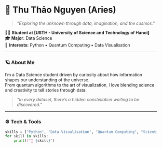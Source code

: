 # 🌌 Thu Thảo Nguyen (Aries)

> *"Exploring the unknown through data, imagination, and the cosmos."*

👩‍🚀 **Student at [USTH - University of Science and Technology of Hanoi]**  
🎓 **Major:** Data Science  
🧠 **Interests:** Python • Quantum Computing • Data Visualisation  

---

### 🪐 About Me
I’m a Data Science student driven by curiosity about how information shapes our understanding of the universe.  
From quantum algorithms to the art of visualization, I love blending science and creativity to tell stories through data.

> *“In every dataset, there’s a hidden constellation waiting to be discovered.”*

---

### ⚙️ Tech & Tools
```python
skills = ["Python", "Data Visualisation", "Quantum Computing", "Scientific Thinking"]
for skill in skills:
    print(f"🚀 {skill}")
